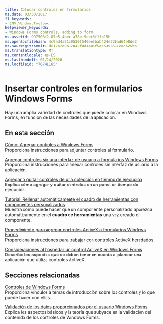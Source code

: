 ```yaml
---
title: Colocar controles en formularios
ms.date: 03/30/2017
f1_keywords:
- ENV.Window.Toolbox
helpviewer_keywords:
- Windows Forms controls, adding to form
ms.assetid: 997508f2-87e5-4bec-a78e-9eec8f1fb15b
ms.openlocfilehash: 4c9ad4a21a0530f540ee2bab424e22bad64e8de2
ms.sourcegitcommit: de17a7a0a37042f0d4406f5ae5393531caeb25ba
ms.translationtype: MT
ms.contentlocale: es-ES
ms.lasthandoff: 01/24/2020
ms.locfileid: "76741165"
---
```

# <a name="putting-controls-on-windows-forms"></a>Insertar controles en formularios Windows Forms
Hay una amplia variedad de controles que puede colocar en Windows Forms, en función de las necesidades de la aplicación.  
  
## <a name="in-this-section"></a>En esta sección  
 [Cómo: Agregar controles a Windows Forms](how-to-add-controls-to-windows-forms.md)  
 Proporciona instrucciones para adjuntar controles al formulario.  
  
 [Agregar controles sin una interfaz de usuario a formularios Windows Forms](how-to-add-controls-without-a-user-interface-to-windows-forms.md)  
 Proporciona instrucciones para anexar controles sin interfaz de usuario a la aplicación.  
  
 [Agregar o quitar controles de una colección en tiempo de ejecución](how-to-add-to-or-remove-from-a-collection-of-controls-at-run-time.md)  
 Explica cómo agregar y quitar controles en un panel en tiempo de ejecución.  
  
 [Tutorial: Rellenar automáticamente el cuadro de herramientas con componentes personalizados](walkthrough-automatically-populating-the-toolbox-with-custom-components.md)  
 Muestra cómo puede hacer que un componente personalizado aparezca automáticamente en el **cuadro de herramientas** una vez creado el componente.  
  
 [Procedimiento para agregar controles ActiveX a formularios Windows Forms](how-to-add-activex-controls-to-windows-forms.md)  
 Proporciona instrucciones para trabajar con controles ActiveX heredados.  
  
 [Consideraciones al hospedar un control ActiveX en Windows Forms](considerations-when-hosting-an-activex-control-on-a-windows-form.md)  
 Describe los aspectos que se deben tener en cuenta al planear una aplicación que utiliza controles ActiveX.  
  
## <a name="related-sections"></a>Secciones relacionadas  
 [Controles de Windows Forms](index.md)  
 Proporciona vínculos a temas de introducción sobre los controles y lo que puede hacer con ellos.  
  
 [Validación de los datos proporcionados por el usuario Windows Forms](../user-input-validation-in-windows-forms.md)  
 Explica los aspectos básicos y la teoría que subyace en la validación del contenido de los controles de Windows Forms.
